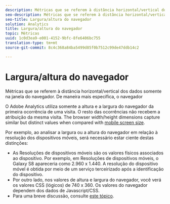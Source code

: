 ```yaml
---
description: Métricas que se referem à distância horizontal/vertical dos dados somente na janela do navegador. De maneira mais específica, o navegador
seo-description: Métricas que se referem à distância horizontal/vertical dos dados somente na janela do navegador. De maneira mais específica, o navegador
seo-title: Largura/altura do navegador
solution: Analytics
title: Largura/altura do navegador
topic: Métricas
uuid: 1c0d3ea9-e001-4152-9bfc-8fe6406bc755
translation-type: tm+mt
source-git-commit: 8c4c368a84ba5499d85f0b7512c99de47ddb14c2

---
```



# Largura/altura do navegador

Métricas que se referem à distância horizontal/vertical dos dados somente na janela do navegador. De maneira mais específica, o navegador

O Adobe Analytics utiliza somente a altura e a largura do navegador da primeira ocorrência de uma visita. O resto das ocorrências não recebem a atribuição da mesma visita.
The browser width/height dimensions capture similar but distinct values when compared with [mobile screen size](/help/components/c-variables/dimensionslist/reports-mobile.md#topic_D306EA4558194488AC47A45B9C570150).

Por exemplo, ao analisar a largura ou a altura do navegador em relação à resolução dos dispositivos móveis, será necessário estar ciente destas distinções:

* As Resoluções de dispositivos móveis são os valores físicos associados ao dispositivo. Por exemplo, em Resoluções de dispositivos móveis, o Galaxy S8 apareceria como 2.960 x 1.440. A resolução do dispositivo móvel é obtida por meio de um serviço terceirizado após a identificação do dispositivo.
* Por outro lado, nos valores de altura e largura do navegador, você verá os valores CSS (lógicos) de 740 x 360. Os valores do navegador dependem dos dados de Javascript/CSS.
* Para uma breve discussão, consulte [este tópico](https://stackoverflow.com/questions/8785643/what-exactly-is-device-pixel-ratio).

